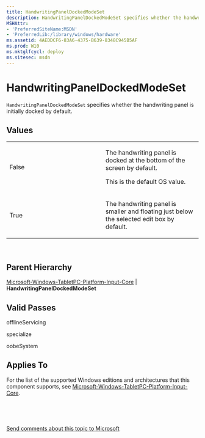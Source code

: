 ```yaml
---
title: HandwritingPanelDockedModeSet
description: HandwritingPanelDockedModeSet specifies whether the handwriting panel is initially docked by default.
MSHAttr:
- 'PreferredSiteName:MSDN'
- 'PreferredLib:/library/windows/hardware'
ms.assetid: 4AEDDCF6-83A6-4375-B639-8348C945B5AF
ms.prod: W10
ms.mktglfcycl: deploy
ms.sitesec: msdn
---
```


# HandwritingPanelDockedModeSet


`HandwritingPanelDockedModeSet` specifies whether the handwriting panel is initially docked by default.

## Values


<table>
<colgroup>
<col width="50%" />
<col width="50%" />
</colgroup>
<tbody>
<tr class="odd">
<td><p>False</p></td>
<td><p>The handwriting panel is docked at the bottom of the screen by default.</p>
<p>This is the default OS value.</p></td>
</tr>
<tr class="even">
<td><p>True</p></td>
<td><p>The handwriting panel is smaller and floating just below the selected edit box by default.</p></td>
</tr>
</tbody>
</table>

 

## Parent Hierarchy


[Microsoft-Windows-TabletPC-Platform-Input-Core](microsoft-windows-tabletpc-platform-input-core-win7-microsoft-windows-tabletpc-platform-input-core.md) | **HandwritingPanelDockedModeSet**

## Valid Passes


offlineServicing

specialize

oobeSystem

## Applies To


For the list of the supported Windows editions and architectures that this component supports, see [Microsoft-Windows-TabletPC-Platform-Input-Core](microsoft-windows-tabletpc-platform-input-core-win7-microsoft-windows-tabletpc-platform-input-core.md).

 

 

[Send comments about this topic to Microsoft](mailto:wsddocfb@microsoft.com?subject=Documentation%20feedback%20%5Bp_unattend\p_unattend%5D:%20HandwritingPanelDockedModeSet%20%20RELEASE:%20%2810/3/2016%29&body=%0A%0APRIVACY%20STATEMENT%0A%0AWe%20use%20your%20feedback%20to%20improve%20the%20documentation.%20We%20don't%20use%20your%20email%20address%20for%20any%20other%20purpose,%20and%20we'll%20remove%20your%20email%20address%20from%20our%20system%20after%20the%20issue%20that%20you're%20reporting%20is%20fixed.%20While%20we're%20working%20to%20fix%20this%20issue,%20we%20might%20send%20you%20an%20email%20message%20to%20ask%20for%20more%20info.%20Later,%20we%20might%20also%20send%20you%20an%20email%20message%20to%20let%20you%20know%20that%20we've%20addressed%20your%20feedback.%0A%0AFor%20more%20info%20about%20Microsoft's%20privacy%20policy,%20see%20http://privacy.microsoft.com/default.aspx. "Send comments about this topic to Microsoft")




